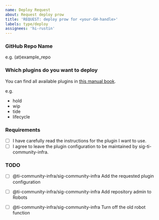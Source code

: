 ```yaml
---
name: Deploy Request
about: Request deploy prow
title: 'REQUEST: deploy prow for <your-GH-handle>'
labels: type/deploy
assignees: 'hi-rustin'
---
```


### GitHub Repo Name
e.g. (at)example_repo

### Which plugins do you want to deploy
You can find all available plugins in [this manual book](https://book.prow.tidb.io/).

e.g. 
- hold
- wip
- tide
- lifecycle

### Requirements
- [ ] I have carefully read the instructions for the plugin I want to use.
- [ ] I agree to leave the plugin configuration to be maintained by sig-ti-community-infra.

### TODO
- [ ] @ti-community-infra/sig-community-infra  Add the requested plugin configuration
- [ ] @ti-community-infra/sig-community-infra  Add repository admin to Robots
- [ ] @ti-community-infra/sig-community-infra  Turn off the old robot function


